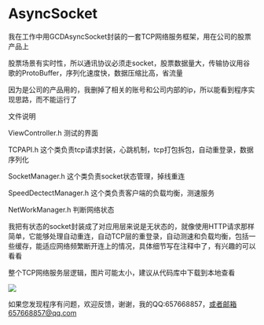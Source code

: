 # AsyncSocket
我在工作中用GCDAsyncSocket封装的一套TCP网络服务框架，用在公司的股票产品上

股票场景有实时性，所以通讯协议必须走socket，股票数据量大，传输协议用谷歌的ProtoBuffer，序列化速度快，数据压缩比高，省流量

因为是公司的产品用的，我删掉了相关的账号和公司内部的ip，所以能看到程序实现思路，而不能运行了


文件说明

ViewController.h        测试的界面

TCPAPI.h                这个类负责tcp请求封装，心跳机制，tcp打包拆包，自动重登录，数据序列化

SocketManager.h         这个类负责socket状态管理，掉线重连

SpeedDectectManager.h   这个类负责客户端的负载均衡，测速服务

NetWorkManager.h        判断网络状态


我把有状态的socket封装成了对应用层来说是无状态的，就像使用HTTP请求那样简单，它能够处理自动重连，自动TCP层的重登录，自动测速和负载均衡，包括一些缓存，能适应网络频繁断开连上的情况，具体细节写在注释中了，有兴趣的可以看看

整个TCP网络服务层逻辑，图片可能太小，建议从代码库中下载到本地查看

![](https://github.com/hehe520/AsyncSocket/blob/master/TCP%E7%BD%91%E7%BB%9C%E6%9C%8D%E5%8A%A1%E5%B1%82%E9%80%BB%E8%BE%91.png)


如果您发现程序有问题，欢迎反馈，谢谢，我的QQ:657668857，或者邮箱657668857@qq.com
